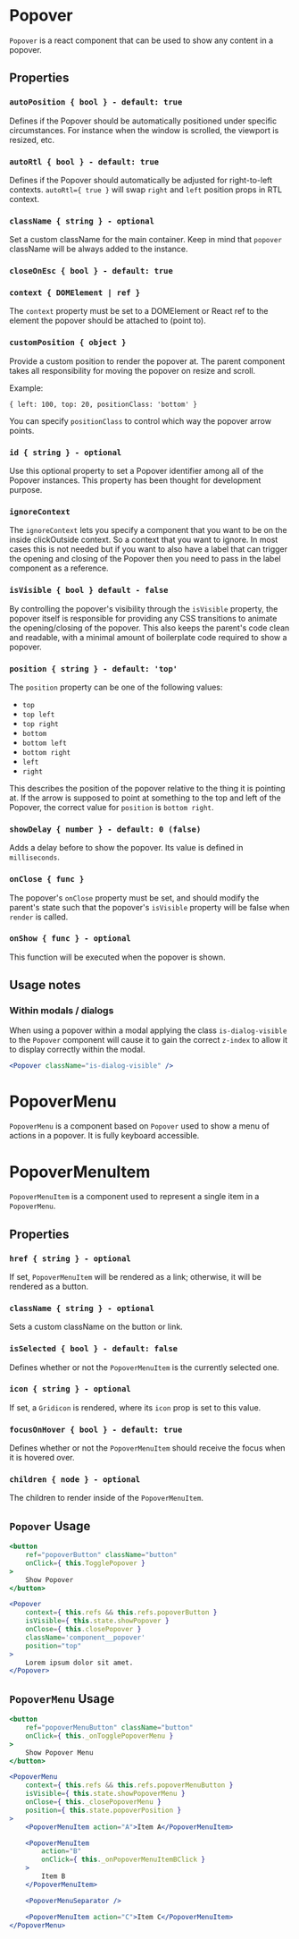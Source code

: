 # Popover

`Popover` is a react component that can be used to show any content in a
popover.

## Properties

### `autoPosition { bool } - default: true`

Defines if the Popover should be automatically positioned under specific
circumstances. For instance when the window is scrolled, the viewport is
resized, etc.

### `autoRtl { bool } - default: true`

Defines if the Popover should automatically be adjusted for right-to-left
contexts. `autoRtl={ true }` will swap `right` and `left` position props in RTL
context.

### `className { string } - optional`

Set a custom className for the main container. Keep in mind that `popover`
className will be always added to the instance.

### `closeOnEsc { bool } - default: true`

### `context { DOMElement | ref }`

The `context` property must be set to a DOMElement or React ref to the element
the popover should be attached to (point to).

### `customPosition { object }`

Provide a custom position to render the popover at. The parent component takes all
responsibility for moving the popover on resize and scroll.

Example:

`{ left: 100, top: 20, positionClass: 'bottom' }`

You can specify `positionClass` to control which way the popover arrow points.

### `id { string } - optional`

Use this optional property to set a Popover identifier among all of the Popover
instances. This property has been thought for development purpose.

### `ignoreContext`

The `ignoreContext` lets you specify a component that you want to be on the
inside clickOutside context. So a context that you want to ignore. In most
cases this is not needed but if you want to also have a label
that can trigger the opening and closing of the Popover then you need to pass
in the label component as a reference.

### `isVisible { bool } default - false`

By controlling the popover's visibility through the `isVisible` property, the
popover itself is responsible for providing any CSS transitions to
animate the opening/closing of the popover. This also keeps the parent's code
clean and readable, with a minimal amount of boilerplate code required to show
a popover.

### `position { string } - default: 'top'`

The `position` property can be one of the following values:

- `top`
- `top left`
- `top right`
- `bottom`
- `bottom left`
- `bottom right`
- `left`
- `right`

This describes the position of the popover relative to the thing it is pointing
at. If the arrow is supposed to point at something to the top and left of the
Popover, the correct value for `position` is `bottom right`.

### `showDelay { number } - default: 0 (false)`

Adds a delay before to show the popover. Its value is defined in `milliseconds`.

### `onClose { func }`

The popover's `onClose` property must be set, and should modify the parent's
state such that the popover's `isVisible` property will be false when `render`
is called.

### `onShow { func } - optional`

This function will be executed when the popover is shown.

## Usage notes

### Within modals / dialogs

When using a popover within a modal applying the class `is-dialog-visible` to the `Popover` component will cause it to gain the correct `z-index` to allow it to display correctly within the modal.

```jsx
<Popover className="is-dialog-visible" />
```

# PopoverMenu

`PopoverMenu` is a component based on `Popover` used to show a menu of actions
in a popover. It is fully keyboard accessible.

# PopoverMenuItem

`PopoverMenuItem` is a component used to represent a single item in a
`PopoverMenu`.

## Properties

### `href { string } - optional`

If set, `PopoverMenuItem` will be rendered as a link; otherwise, it will be
rendered as a button.

### `className { string } - optional`

Sets a custom className on the button or link.

### `isSelected { bool } - default: false`

Defines whether or not the `PopoverMenuItem` is the currently selected one.

### `icon { string } - optional`

If set, a `Gridicon` is rendered, where its `icon` prop is set to this value.

### `focusOnHover { bool } - default: true`

Defines whether or not the `PopoverMenuItem` should receive the focus when it
is hovered over.

### `children { node } - optional`

The children to render inside of the `PopoverMenuItem`.

## `Popover` Usage

```jsx
<button
	ref="popoverButton" className="button"
	onClick={ this.TogglePopover }
>
	Show Popover
</button>

<Popover
	context={ this.refs && this.refs.popoverButton }
	isVisible={ this.state.showPopover }
	onClose={ this.closePopover }
	className='component__popover'
	position="top"
>
	Lorem ipsum dolor sit amet.
</Popover>
```

## `PopoverMenu` Usage

```jsx
<button
	ref="popoverMenuButton" className="button"
	onClick={ this._onTogglePopoverMenu }
>
	Show Popover Menu
</button>

<PopoverMenu
	context={ this.refs && this.refs.popoverMenuButton }
 	isVisible={ this.state.showPopoverMenu }
	onClose={ this._closePopoverMenu }
	position={ this.state.popoverPosition }
>
	<PopoverMenuItem action="A">Item A</PopoverMenuItem>

	<PopoverMenuItem
		action="B"
		onClick={ this._onPopoverMenuItemBClick }
	>
		Item B
	</PopoverMenuItem>

	<PopoverMenuSeparator />

	<PopoverMenuItem action="C">Item C</PopoverMenuItem>
</PopoverMenu>
```
